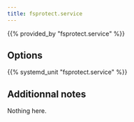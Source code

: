 ```yaml
---
title: fsprotect.service
---
```


{{% provided_by "fsprotect.service" %}}

## Options

{{% systemd_unit "fsprotect.service" %}}

## Additionnal notes

Nothing here.